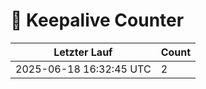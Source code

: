 # 🔄 Keepalive Counter

| Letzter Lauf | Count |
|--------------|--------|
| 2025-06-18 16:32:45 UTC | 2 |
